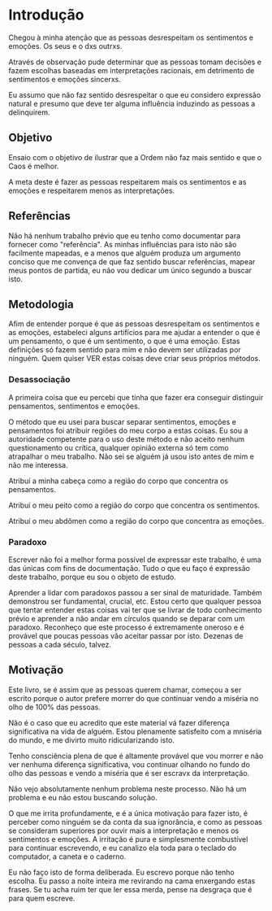 Introdução
==========

Chegou à minha atenção que as pessoas desrespeitam os sentimentos e emoções. Os seus e o dxs outrxs.

Através de observação pude determinar que as pessoas tomam decisões e fazem escolhas baseadas em interpretações racionais, em detrimento de sentimentos e emoções sincerxs.

Eu assumo que não faz sentido desrespeitar o que eu considero expressão natural e presumo que deve ter alguma influência induzindo as pessoas a delinquirem.

Objetivo
--------

Ensaio com o objetivo de ilustrar que a Ordem não faz mais sentido e que o Caos é melhor.

A meta deste é fazer as pessoas respeitarem mais os sentimentos e as emoções e respeitarem menos as interpretações.

Referências
-----------

Não há nenhum trabalho prévio que eu tenho como documentar para fornecer como "referência". As minhas influências para isto não são facilmente mapeadas, e a menos que alguém produza um argumento conciso que me convença de que faz sentido buscar referências, mapear meus pontos de partida, eu não vou dedicar um único segundo a buscar isto.

Metodologia
-----------

Afim de entender porque é que as pessoas desrespeitam os sentimentos e as emoções, estabeleci alguns artifícios para me ajudar a entender o que é um pensamento, o que é um sentimento, o que é uma emoção. Estas definições só fazem sentido para mim e não devem ser utilizadas por ninguém. Quem quiser VER estas coisas deve criar seus próprios métodos.

### Desassociação

A primeira coisa que eu percebi que tinha que fazer era conseguir distinguir pensamentos, sentimentos e emoções.

O método que eu usei para buscar separar sentimentos, emoções e pensamentos foi atribuir regiões do meu corpo a estas coisas. Eu sou a autoridade competente para o uso deste método e não aceito nenhum questionamento ou crítica, qualquer opinião externa só tem como atrapalhar o meu trabalho. Não sei se alguém já usou isto antes de mim e não me interessa.

Atribuí a minha cabeça como a região do corpo que concentra os pensamentos.

Atribuí o meu peito como a região do corpo que concentra os sentimentos.

Atribuí o meu abdômen como a região do corpo que concentra as emoções.

### Paradoxo

Escrever não foi a melhor forma possível de expressar este trabalho, é uma das únicas com fins de documentação. Tudo o que eu faço é expressão deste trabalho, porque eu sou o objeto de estudo.

Aprender a lidar com paradoxos passou a ser sinal de maturidade. Também demonstrou ser fundamental, crucial, etc. Estou certo que qualquer pessoa que tentar entender estas coisas vai ter que se livrar de todo conhecimento prévio e aprender a não andar em círculos quando se deparar com um paradoxo. Reconheço que este processo é extremamente oneroso e é provável que poucas pessoas vão aceitar passar por isto. Dezenas de pessoas a cada século, talvez.

Motivação
---------

Este livro, se é assim que as pessoas querem chamar, começou a ser escrito porque o autor prefere morrer do que continuar vendo a miséria no olho de 100% das pessoas.

Não é o caso que eu acredito que este material vá fazer diferença significativa na vida de alguém. Estou plenamente satisfeito com a mniséria do mundo, e me divirto muito ridicularizando isto.

Tenho consciência plena de que é altamente provável que vou morrer e não ver nenhuma diferença significativa, vou continuar olhando no fundo do olho das pessoas e vendo a miséria que é ser escravx da interpretação.

Não vejo absolutamente nenhum problema neste processo. Não há um problema e eu não estou buscando solução.

O que me irrita profundamente, e é a única motivação para fazer isto, é perceber como ninguém se da conta da sua ignorância, e como as pessoas se consideram superiores por ouvir mais a interpretação e menos os sentimentos e emoções. A irritação é pura e simplesmente combustível para continuar escrevendo, e eu canalizo ela toda para o teclado do computador, a caneta e o caderno.

Eu não faço isto de forma deliberada. Eu escrevo porque não tenho escolha. Eu passo a noite inteira me revirando na cama enxergando estas frases. Se tu acha ruim ter que ler essa merda, pense na desgraça que é para quem escreve.
